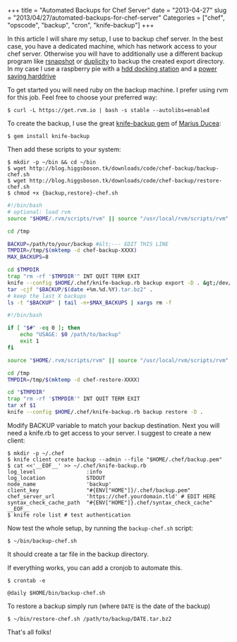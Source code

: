 +++
title = "Automated Backups for Chef Server"
date = "2013-04-27"
slug = "2013/04/27/automated-backups-for-chef-server"
Categories = ["chef", "opscode", "backup", "cron", "knife-backup"]
+++

In this article I will share my setup, I use to backup chef server.
In the best case, you have a dedicated machine, which has network access to your chef
server. Otherwise you will have to additionally use a different backup program
like [rsnapshot](http://www.rsnapshot.org/) or
[duplicity](http://duplicity.nongnu.org/) to backup the created export
directory. In my case I use a raspberry pie with a
[hdd docking station](http://www.amazon.de/dp/B0017J4IAQ?tag=gitblo-21) and a
[power saving harddrive](http://www.amazon.de/dp/B004VFJ9MK?tag=gitblo-21)

To get started you will need ruby on the backup machine. I prefer using rvm for
this job. Feel free to choose your preferred way:

```console
$ curl -L https://get.rvm.io | bash -s stable --autolibs=enabled
```

To create the backup, I use the great [knife-backup gem](https://github.com/mdxp/knife-backup) of [Marius Ducea](http://www.ducea.com/):

```console
$ gem install knife-backup
```

Then add these scripts to your system:

```console
$ mkdir -p ~/bin && cd ~/bin
$ wget http://blog.higgsboson.tk/downloads/code/chef-backup/backup-chef.sh
$ wget http://blog.higgsboson.tk/downloads/code/chef-backup/restore-chef.sh
$ chmod +x {backup,restore}-chef.sh
```

```bash
#!/bin/bash
# optional: load rvm
source "$HOME/.rvm/scripts/rvm" || source "/usr/local/rvm/scripts/rvm"

cd /tmp

BACKUP=/path/to/your/backup #&lt;--- EDIT THIS LINE
TMPDIR=/tmp/$(mktemp -d chef-backup-XXXX)
MAX_BACKUPS=8

cd $TMPDIR
trap "rm -rf '$TMPDIR'" INT QUIT TERM EXIT
knife --config $HOME/.chef/knife-backup.rb backup export -D . &gt;/dev/null
tar -cjf "$BACKUP/$(date +%m.%d.%Y).tar.bz2" .
# keep the last X backups
ls -t "$BACKUP" | tail -n+$MAX_BACKUPS | xargs rm -f
```

```bash
#!/bin/bash

if [ "$#" -eq 0 ]; then
    echo "USAGE: $0 /path/to/backup"
    exit 1
fi

source "$HOME/.rvm/scripts/rvm" || source "/usr/local/rvm/scripts/rvm"

cd /tmp
TMPDIR=/tmp/$(mktemp -d chef-restore-XXXX)

cd "$TMPDIR"
trap "rm -rf '$TMPDIR'" INT QUIT TERM EXIT
tar xf $1
knife --config $HOME/.chef/knife-backup.rb backup restore -D .
```

Modify BACKUP variable to match your backup destination.
Next you will need a knife.rb to get access to your server.
I suggest to create a new client:

```console
$ mkdir -p ~/.chef
$ knife client create backup --admin --file "$HOME/.chef/backup.pem"
$ cat <<'__EOF__' >> ~/.chef/knife-backup.rb
log_level                :info
log_location             STDOUT
node_name                'backup'
client_key               "#{ENV["HOME"]}/.chef/backup.pem"
chef_server_url          'https://chef.yourdomain.tld' # EDIT HERE
syntax_check_cache_path  "#{ENV["HOME"]}.chef/syntax_check_cache"
__EOF__
$ knife role list # test authentication
```

Now test the whole setup, by running the `backup-chef.sh` script:

```console
$ ~/bin/backup-chef.sh
```

It should create a tar file in the backup directory.

If everything works, you can add a cronjob to automate this.

```console
$ crontab -e
```

```
@daily $HOME/bin/backup-chef.sh
```

To restore a backup simply run (where `DATE` is the date of the backup)

```console
$ ~/bin/restore-chef.sh /path/to/backup/DATE.tar.bz2
```

That's all folks!
